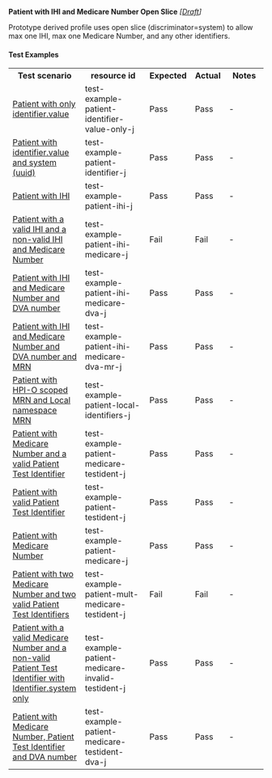 **Patient with IHI and Medicare Number Open Slice** *[[Draft](http://hl7.org/fhir/r4/valueset-publication-status.html)]*

Prototype derived profile uses open slice (discriminator=system) to allow max one IHI, max one Medicare Number, and any other identifiers.

#### Test Examples

<table class="list" style="width:100%">
    <colgroup>
       <col span="1" style="width: 24%;"/>
       <col span="1" style="width: 25%;"/>
       <col span="1" style="width: 10%;"/>
       <col span="1" style="width: 10%;"/>
       <col span="1" style="width: 15%;"/>
    </colgroup>
	<tbody>
      <tr>
        <th>Test scenario</th>
        <th>resource id</th>
        <th>Expected</th>
        <th>Actual</th>
		<th>Notes</th>
      </tr>
      <tr>
        <td><a href="Patient-test-example-patient-identifier-value-only-j.html">Patient with only identifier.value</a></td>
        <td>test-example-patient-identifier-value-only-j</td>
        <td>Pass</td>
        <td>Pass</td>
        <td>-</td>
      </tr>
      <tr>
        <td><a href="Patient-test-example-patient-identifier-j.html">Patient with identifier.value and system (uuid)</a></td>
        <td>test-example-patient-identifier-j</td>
        <td>Pass</td>
        <td>Pass</td>
        <td>-</td>
      </tr>
      <tr>
        <td><a href="Patient-test-example-patient-ihi-j.html">Patient with IHI</a></td>
        <td>test-example-patient-ihi-j</td>
        <td>Pass</td>
        <td>Pass</td>
        <td>-</td>
      </tr>
      <tr>
        <td><a href="Patient-test-example-patient-ihi-medicare-j.html">Patient with a valid IHI and a non-valid IHI and Medicare Number</a></td>
        <td>test-example-patient-ihi-medicare-j</td>
        <td>Fail</td>
        <td>Fail</td>
        <td>-</td>
      </tr>
      <tr>
        <td><a href="Patient-test-example-patient-ihi-medicare-dva-j.html">Patient with IHI and Medicare Number and DVA number</a></td>
        <td>test-example-patient-ihi-medicare-dva-j</td>
        <td>Pass</td>
        <td>Pass</td>
        <td>-</td>
      </tr>
      <tr>
        <td><a href="Patient-test-example-patient-ihi-medicare-dva-mr-j.html">Patient with IHI and Medicare Number and DVA number and MRN</a></td>
        <td>test-example-patient-ihi-medicare-dva-mr-j</td>
        <td>Pass</td>
        <td>Pass</td>
        <td>-</td>
      </tr>
      <tr>
        <td><a href="Patient-test-example-patient-local-identifiers-j.html">Patient with HPI-O scoped MRN and Local namespace MRN</a></td>
        <td>test-example-patient-local-identifiers-j</td>
        <td>Pass</td>
        <td>Pass</td>
        <td>-</td>
      </tr>
      <tr>
        <td><a href="Patient-test-example-patient-medicare-testident-j.html">Patient with Medicare Number and a valid Patient Test Identifier</a></td>
        <td>test-example-patient-medicare-testident-j</td>
        <td>Pass</td>
        <td>Pass</td>
        <td>-</td>
      </tr>
      <tr>
        <td><a href="Patient-test-example-patient-testident-j.html">Patient with valid Patient Test Identifier</a></td>
        <td>test-example-patient-testident-j</td>
        <td>Pass</td>
        <td>Pass</td>
        <td>-</td>
      </tr>
      <tr>
        <td><a href="Patient-test-example-patient-medicare-j.html">Patient with Medicare Number</a></td>
        <td>test-example-patient-medicare-j</td>
        <td>Pass</td>
        <td>Pass</td>
        <td>-</td>
      </tr>
      <tr>
        <td><a href="Patient-test-example-patient-mult-medicare-testident-j.html">Patient with two Medicare Number and two valid Patient Test Identifiers</a></td>
        <td>test-example-patient-mult-medicare-testident-j</td>
        <td>Fail</td>
        <td>Fail</td>
        <td>-</td>
      </tr>
      <tr>
        <td><a href="Patient-test-example-patient-medicare-invalid-testident-j.html">Patient with a valid Medicare Number and a non-valid Patient Test Identifier with Identifier.system only</a></td>
        <td>test-example-patient-medicare-invalid-testident-j</td>
        <td>Pass</td>
        <td>Pass</td>
        <td>-</td>
      </tr>
      <tr>
        <td><a href="Patient-test-example-patient-medicare-testident-dva-j.html">Patient with Medicare Number, Patient Test Identifier and DVA number</a></td>
        <td>test-example-patient-medicare-testident-dva-j</td>
        <td>Pass</td>
        <td>Pass</td>
        <td>-</td>
      </tr>
    </tbody>
</table>